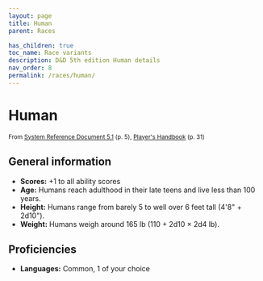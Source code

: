 ```yaml
---
layout: page
title: Human
parent: Races

has_children: true
toc_name: Race variants
description: D&D 5th edition Human details
nav_order: 8
permalink: /races/human/
---
```


# Human

<small>From <a target="_blank" href="https://media.wizards.com/2016/downloads/DND/SRD-OGL_V5.1.pdf">System Reference Document 5.1</a> (p. 5), <a target="_blank" href="https://dnd.wizards.com/products/tabletop-games/rpg-products/rpg_playershandbook">Player's Handbook</a> (p. 31)</small>


## General information

- **Scores:** +1 to all ability scores
- **Age:** Humans reach adulthood in their late teens and live less than 100 years.
- **Height:** Humans range from barely 5 to well over 6 feet tall (4'8" + 2d10").
- **Weight:** Humans weigh around 165 lb (110 + 2d10 × 2d4 lb).

## Proficiencies

- **Languages:** Common, 1 of your choice